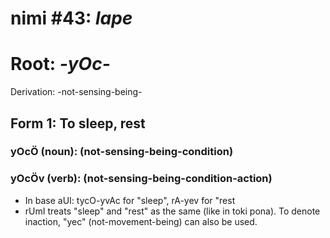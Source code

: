 # nimi #43: *lape*
# Root: *-yOc-*
Derivation: -not-sensing-being-

## Form 1: To sleep, rest
### yOcÖ (noun): (not-sensing-being-condition)
### yOcÖv (verb): (not-sensing-being-condition-action)
* In base aUI: tycO-yvAc for "sleep", rA-yev for "rest
* rUmI treats "sleep" and "rest" as the same (like in toki pona). To denote inaction, "yec" (not-movement-being) can also be used.

 
